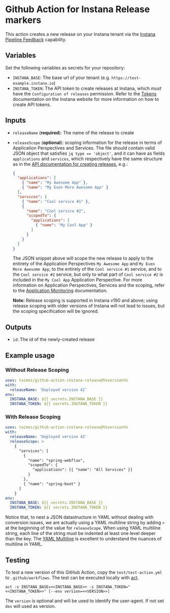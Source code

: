 # Github Action for Instana Release markers

This action creates a new release on your Instana tenant via the [Instana Pipeline Feedback](https://www.instana.com/docs/pipeline_feedback/) capability.

## Variables

Set the following variables as secrets for your repository:

* `INSTANA_BASE`: The base url of your tenant (e.g. `https://test-example.instana.io`)
* `INSTANA_TOKEN`: The API token to create releases at Instana, which _must_ have the `Configuration of releases` permission.
  Refer to the [Tokens](https://www.instana.com/docs/api/web/#tokens) documentation on the Instana website for more information on how to create API tokens.

## Inputs

* `releaseName` (**required**): The name of the release to create
* `releaseScope` (**optional**): scoping information for the release in terms of Application Perspectives and Services.
  The file should contain valid JSON object that satisfies `jq type == 'object'`, and it can have as fields `applications` and `services`, which respectively have the same structure as in the [API documentation for creating releases](https://instana.github.io/openapi/#operation/postRelease), e.g.:

  ```json
  {
    "applications": [
      { "name": "My Awesome App" },
      { "name": "My Even More Awesome App" }
    ],
    "services": [
      { "name": "Cool service #1" },
      {
        "name": "Cool service #2",
        "scopedTo": {
          "applications": [
            { "name": "My Cool App" }
          ]
        }
      }
    ]
  }
  ```

  The JSON snippet above will scope the new release to apply to the entirety of the Application Perspectives `My Awesome App` and `My Even More Awesome App`, to the entirely of the `Cool service #1` service, and to the `Cool service #2` service, but only to what part of `Cool service #2` is included in the `My Cool App` Application Perspective.
  For more information on Application Perspectives, Services and the scoping, refer to the [Application Monitoring](https://www.instana.com/docs/application_monitoring) documentation.

  **Note:** Release scoping is supported in Instana v190 and above; using release scoping with older versions of Instana will not lead to issues, but the scoping specification will be ignored.

## Outputs

* `id`: The id of the newly-created release

## Example usage

### Without Release Scoping

```yaml
uses: taimos/github-action-instana-release@%%version%%
with:
  releaseName: 'Deployed version 42'
env:
  INSTANA_BASE: ${{ secrets.INSTANA_BASE }}
  INSTANA_TOKEN: ${{ secrets.INSTANA_TOKEN }}
```

### With Release Scoping

```yaml
uses: taimos/github-action-instana-release@%%version%%
with:
  releaseName: 'Deployed version 42'
  releaseScope: >
    {
      "services": [
        {
          "name": "spring-webflux",
          "scopedTo": {
            "applications": [{ "name": "All Services" }]
          }
        },
        { "name": "spring-boot" }
      ]
    }
env:
  INSTANA_BASE: ${{ secrets.INSTANA_BASE }}
  INSTANA_TOKEN: ${{ secrets.INSTANA_TOKEN }}
```

Notice that, to nest a JSON datastructure in YAML without dealing with conversion issues, we are actually using a YAML multiline string by adding `>` at the beginning of the value for `releaseScope`.
When using YAML multiline string, each line of the string must be indented at least one level deeper than the key.
The [YAML Multiline](https://yaml-multiline.info/) is excellent to understand the nuances of multiline in YAML.

## Testing
To test a new version of this GitHub Action, copy the `test/test-action.yml` to `.github/workflows`. The test can be executed
locally with [act](https://github.com/nektos/act).
```
act -s INSTANA_BASE=<<INSTANA_BASE>> -s INSTANA_TOKEN="<<INSTANA_TOKEN>>" [--env version=<<VERSION>>]
```
The `version` is optional and will be used to identify the user-agent. If not set `dev` will used as version.
